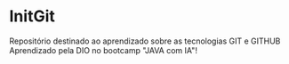 # InitGit
Repositório destinado ao aprendizado sobre as tecnologias GIT e GITHUB
Aprendizado pela DIO no bootcamp "JAVA com IA"!

